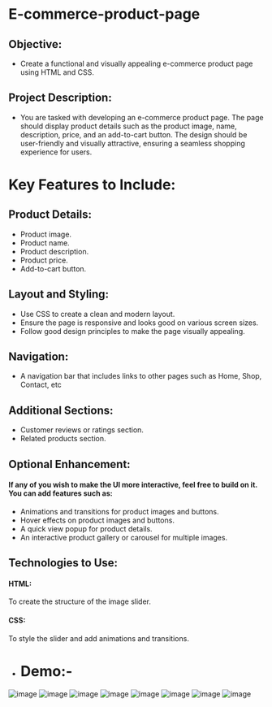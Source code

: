 # E-commerce-product-page

## Objective:
- Create a functional and visually appealing e-commerce product page using HTML and CSS.

## Project Description:
- You are tasked with developing an e-commerce product page. The page should display product details
such as the product image, name, description, price, and an add-to-cart button. The design should be
user-friendly and visually attractive, ensuring a seamless shopping experience for users.

# Key Features to Include:
  ## Product Details:
- Product image.
- Product name.
- Product description.
- Product price.
- Add-to-cart button.
## Layout and Styling:
- Use CSS to create a clean and modern layout.
- Ensure the page is responsive and looks good on various screen sizes.
- Follow good design principles to make the page visually appealing.
## Navigation:
- A navigation bar that includes links to other pages such as Home, Shop, Contact, etc
## Additional Sections:
- Customer reviews or ratings section.
- Related products section.
## Optional Enhancement:
   #### If any of you wish to make the UI more interactive, feel free to build on it. You can add features such as:
   - Animations and transitions for product images and buttons.
   - Hover effects on product images and buttons.
   - A quick view popup for product details.
   - An interactive product gallery or carousel for multiple images.
## Technologies to Use:
 #### HTML:
 To create the structure of the image slider.
 #### CSS: 
To style the slider and add animations and transitions.
 - # Demo:-
 ![image](https://github.com/user-attachments/assets/1a9e2c76-cd6f-492f-bd7b-8b9b1e4e0ade)
 ![image](https://github.com/user-attachments/assets/ccf6a48a-a9d4-4d49-9db5-eaa18081e8aa)
 ![image](https://github.com/user-attachments/assets/a8c7c0c6-d7e1-4f72-a1cb-8c579e3ae0d3)
 ![image](https://github.com/user-attachments/assets/82902315-fab2-4c83-8d60-8a8ab75d27b8)
 ![image](https://github.com/user-attachments/assets/b3098234-6450-4ec6-8bb7-e40f06a5f4b9)
 ![image](https://github.com/user-attachments/assets/5088d1e0-296a-4342-95e8-59f4ff2191fa)
 ![image](https://github.com/user-attachments/assets/a575d3fb-d6ec-4d07-9d00-6c43c76bd518)
 ![image](https://github.com/user-attachments/assets/0c40cb04-20ef-4c24-abd3-c5e6548afa21)



